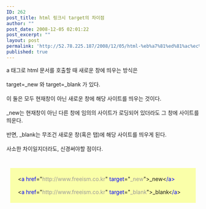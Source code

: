 ```yaml
---
ID: 262
post_title: html 링크시 target의 차이점
author: ""
post_date: 2008-12-05 02:01:22
post_excerpt: ""
layout: post
permalink: 'http://52.78.225.187/2008/12/05/html-%eb%a7%81%ed%81%ac%ec%8b%9c-target%ec%9d%98-%ec%b0%a8%ec%9d%b4%ec%a0%90/'
published: true
---
```

a 태그로 html 문서를 호출할 때 새로운 창에 띄우는 방식은<BR><BR>target=_new 와 target=_blank 가 있다.<BR><BR>이 둘은 모두 현재창이 아닌 새로운 창에 해당 사이트를 띄우는 것이다.<BR><BR>_new는 현재창이 아닌 다른 창에 임의의 사이트가 로딩되어 있더라도 그 창에 사이트를 띄운다.<BR><BR>반면, _blank는 무조건 새로운 창(혹은 탭)에 해당 사이트를 띄우게 된다.<BR><BR>사소한 차이일지더라도, 신경써야할 점이다.<BR><BR>
<DIV style="PADDING-RIGHT: 10px; PADDING-LEFT: 10px; PADDING-BOTTOM: 10px; PADDING-TOP: 10px">
<DIV style="PADDING-RIGHT: 10px; PADDING-LEFT: 10px; PADDING-BOTTOM: 10px; PADDING-TOP: 10px; BACKGROUND-COLOR: #faffa9">
<DIV style="PADDING-RIGHT: 10px; PADDING-LEFT: 10px; PADDING-BOTTOM: 10px; PADDING-TOP: 10px">&lt;<SPAN style="COLOR: #0000ff">a href</SPAN>="<SPAN style="COLOR: #999999">http://www.freeism.co.kr</SPAN>" <SPAN style="COLOR: #0000ff">target</SPAN>="<SPAN style="COLOR: #999999">_new</SPAN>"&gt;_new&lt;<SPAN style="COLOR: #0000ff">/a&gt;</SPAN><BR><BR>&lt;<SPAN style="COLOR: #0000ff">a href</SPAN>="<SPAN style="COLOR: #999999">http://www.freeism.co.kr</SPAN>" <SPAN style="COLOR: #0000ff">target</SPAN>="<SPAN style="COLOR: #999999">_blank</SPAN>"&gt;_blank&lt;<SPAN style="COLOR: #0000ff">/a</SPAN>&gt;</DIV></DIV></DIV>
